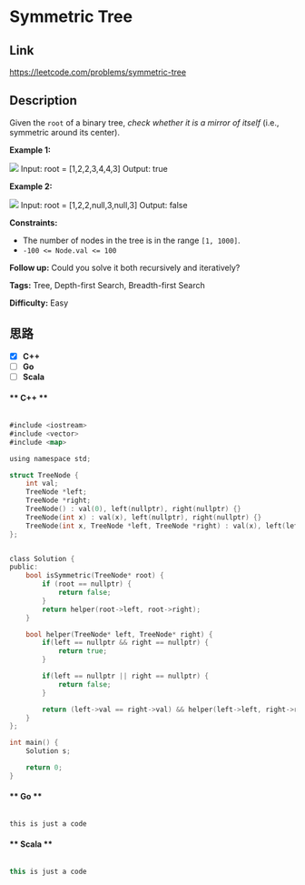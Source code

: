 


# Symmetric Tree

## Link

https://leetcode.com/problems/symmetric-tree


## Description

Given the `root` of a binary tree, _check whether it is a mirror of itself_
(i.e., symmetric around its center).



**Example 1:**

![](https://assets.leetcode.com/uploads/2021/02/19/symtree1.jpg)
            Input: root = [1,2,2,3,4,4,3]    Output: true    

**Example 2:**

![](https://assets.leetcode.com/uploads/2021/02/19/symtree2.jpg)
            Input: root = [1,2,2,null,3,null,3]    Output: false    



**Constraints:**

  * The number of nodes in the tree is in the range `[1, 1000]`.
  * `-100 <= Node.val <= 100`



**Follow up:** Could you solve it both recursively and iteratively?


**Tags:** Tree, Depth-first Search, Breadth-first Search

**Difficulty:** Easy

## 思路

[title]: https://leetcode.com/problems/symmetric-tree


- [X] **C++**
- [ ] **Go**
- [ ] **Scala**

<!-- tabs:start -->

#### ** C++ **

``` go

#include <iostream>
#include <vector>
#include <map>

using namespace std;

struct TreeNode {
    int val;
    TreeNode *left;
    TreeNode *right;
    TreeNode() : val(0), left(nullptr), right(nullptr) {}
    TreeNode(int x) : val(x), left(nullptr), right(nullptr) {}
    TreeNode(int x, TreeNode *left, TreeNode *right) : val(x), left(left), right(right) {}
};


class Solution {
public:
    bool isSymmetric(TreeNode* root) {
        if (root == nullptr) {
            return false;
        }
        return helper(root->left, root->right);
    }

    bool helper(TreeNode* left, TreeNode* right) {
        if(left == nullptr && right == nullptr) {
            return true;
        }

        if(left == nullptr || right == nullptr) {
            return false;
        }

        return (left->val == right->val) && helper(left->left, right->right) && helper(left->right, right->left);
    }
};

int main() {
    Solution s;

    return 0;
}


```

#### ** Go **

``` go

this is just a code

```

#### ** Scala **

``` scala

this is just a code

```

<!-- tabs:end -->
